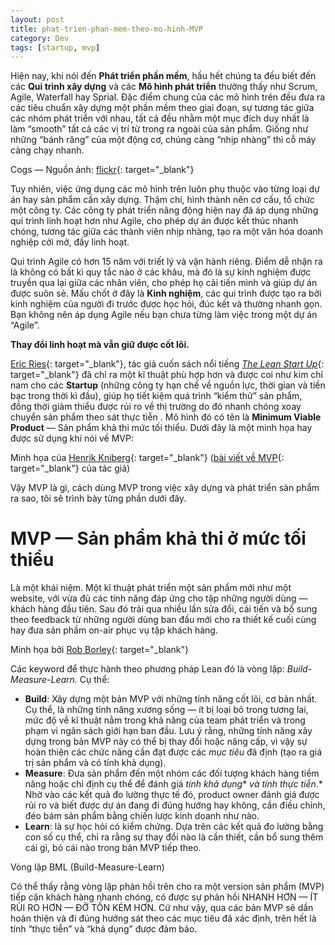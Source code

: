 ```yaml
---
layout: post
title: phat-trien-phan-mem-theo-mo-hinh-MVP
category: Dev
tags: [startup, mvp]
---
```


Hiện nay, khi n&oacute;i đến **Ph&aacute;t triển phần mềm**, hầu hết ch&uacute;ng ta đều biết đến c&aacute;c **Qui tr&igrave;nh x&acirc;y dựng** v&agrave; c&aacute;c **M&ocirc; h&igrave;nh ph&aacute;t triển** thường thấy như Scrum, Agile, Waterfall hay Sprial. Đặc điểm chung của c&aacute;c m&ocirc; h&igrave;nh tr&ecirc;n đều đưa ra c&aacute;c ti&ecirc;u chuẩn x&acirc;y dựng một phần mềm theo giai đoạn, sự tương t&aacute;c giữa c&aacute;c nh&oacute;m ph&aacute;t triển với nhau, tất cả đều nhằm một mục đ&iacute;ch duy nhất l&agrave; l&agrave;m “smooth” tất cả c&aacute;c vị tr&iacute; từ trong ra ngo&agrave;i của sản phẩm. Giống như những “b&aacute;nh răng” của một động cơ, ch&uacute;ng c&agrave;ng “nhịp nh&agrave;ng” th&igrave; cỗ m&aacute;y c&agrave;ng chạy nhanh.

Cogs — Nguồn ảnh: [flickr](https://www.flickr.com/photos/79561285@N00/201975334){: target="_blank"}

Tuy nhi&ecirc;n, việc ứng dụng c&aacute;c m&ocirc; h&igrave;nh tr&ecirc;n lu&ocirc;n phụ thuộc v&agrave;o từng loại dự &aacute;n hay sản phẩm cần x&acirc;y dựng. Thậm ch&iacute;, h&igrave;nh th&agrave;nh n&ecirc;n cơ cấu, tổ chức một c&ocirc;ng ty. C&aacute;c c&ocirc;ng ty ph&aacute;t triển năng động hiện nay đ&atilde; &aacute;p dụng những qui tr&igrave;nh linh hoạt hơn như Agile, cho ph&eacute;p dự &aacute;n được kết th&uacute;c nhanh ch&oacute;ng, tương t&aacute;c giữa c&aacute;c th&agrave;nh vi&ecirc;n nhịp nh&agrave;ng, tạo ra một văn h&oacute;a doanh nghiệp cởi mở, đầy linh hoạt.

Qui tr&igrave;nh Agile c&oacute; hơn 15 năm với triết l&yacute; v&agrave; vận h&agrave;nh ri&ecirc;ng. Điểm dễ nhận ra l&agrave; kh&ocirc;ng c&oacute; bất k&igrave; quy tắc n&agrave;o ở c&aacute;c kh&acirc;u, m&agrave; đ&oacute; l&agrave; sự kinh nghiệm được truyền qua lại giữa c&aacute;c nh&acirc;n vi&ecirc;n, cho ph&eacute;p họ cải tiến m&igrave;nh v&agrave; gi&uacute;p dự &aacute;n được su&ocirc;n sẻ. Mấu chốt ở đ&acirc;y l&agrave; **Kinh nghiệm**, c&aacute;c qui tr&igrave;nh được tạo ra bởi kinh nghiệm của người đi trước được học hỏi, đ&uacute;c kết v&agrave; thường nhanh gọn. Bạn kh&ocirc;ng n&ecirc;n &aacute;p dụng Agile nếu bạn chưa từng l&agrave;m việc trong một dự &aacute;n “Agile”.

**Thay đổi linh hoạt m&agrave; vẫn giữ được cốt l&otilde;i.**

[Eric Ries](https://medium.com/u/d2f31bf094c6?source=post_page-----b353531b1eda----------------------){: target="_blank"}, t&aacute;c giả cuốn s&aacute;ch nổi tiếng [*The Lean Start Up*](https://www.amazon.com/Lean-Startup-Entrepreneurs-Continuous-Innovation/dp/0307887898){: target="_blank"} đ&atilde; chỉ ra một kĩ thuật ph&ugrave; hợp hơn v&agrave; được coi như kim chỉ nam cho c&aacute;c **Startup** (những c&ocirc;ng ty hạn chế về nguồn lực, thời gian v&agrave; tiền bạc trong thời k&igrave; đầu), gi&uacute;p họ tiết kiệm qu&aacute; tr&igrave;nh “kiểm thử” sản phẩm, đồng thời giảm thiểu được rủi ro về thị trường do đ&oacute; nhanh ch&oacute;ng xoay chuyển sản phẩm theo s&aacute;t thực tiễn . M&ocirc; h&igrave;nh đ&oacute; c&oacute; t&ecirc;n l&agrave; **Minimum Viable Product** — Sản phẩm khả thi mức tối thiểu. Dưới đ&acirc;y l&agrave; một minh họa hay được sử dụng khi n&oacute;i về MVP:

Minh họa của [Henrik Kniberg](https://medium.com/u/3ccad081c81a?source=post_page-----b353531b1eda----------------------){: target="_blank"} ([b&agrave;i viết về MVP](https://blog.crisp.se/2016/01/25/henrikkniberg/making-sense-of-mvp){: target="_blank"} của t&aacute;c giả)

Vậy MVP l&agrave; g&igrave;, c&aacute;ch d&ugrave;ng MVP trong việc x&acirc;y dựng v&agrave; ph&aacute;t triển sản phẩm ra sao, t&ocirc;i sẽ tr&igrave;nh b&agrave;y từng phần dưới đ&acirc;y.

# MVP — Sản phẩm khả thi ở mức tối thiểu

L&agrave; một kh&aacute;i niệm. Một kĩ thuật ph&aacute;t triển một sản phẩm mới như một website, với vừa đủ c&aacute;c t&iacute;nh năng đ&aacute;p ứng cho tập những người d&ugrave;ng — kh&aacute;ch h&agrave;ng đầu ti&ecirc;n. Sau đ&oacute; trải qua nhiều lần sửa đổi, cải tiến v&agrave; bổ sung theo feedback từ những người d&ugrave;ng ban đầu mới cho ra thiết kế cuối c&ugrave;ng hay đưa sản phầm on-air phục vụ tập kh&aacute;ch h&agrave;ng.

Minh họa bởi [Rob Borley](https://medium.com/u/beea01630a1a?source=post_page-----b353531b1eda----------------------){: target="_blank"}

C&aacute;c keyword để thực h&agrave;nh theo phương ph&aacute;p Lean đ&oacute; l&agrave; v&ograve;ng lặp: *Build-Measure-Learn.* Cụ thể:

* **Build**\: X&acirc;y dựng một bản MVP với những t&iacute;nh năng cốt l&otilde;i, cơ bản nhất. Cụ thể, l&agrave; những t&iacute;nh năng xương sống — &iacute;t bị loại bỏ trong tương lai, mức độ về kĩ thuật nằm trong khả năng của team ph&aacute;t triển v&agrave; trong phạm vi ng&acirc;n s&aacute;ch giới hạn ban đầu. Lưu &yacute; rằng, những t&iacute;nh năng x&acirc;y dựng trong bản MVP n&agrave;y c&oacute; thể bị thay đổi hoặc n&acirc;ng cấp, v&igrave; vậy sự ho&agrave;n thiện c&aacute;c chức năng cần đạt được c&aacute;c *mục ti&ecirc;u* đ&atilde; định (tạo ra gi&aacute; trị sản phẩm v&agrave; c&oacute; t&iacute;nh khả dụng).
* **Measure**\: Đưa sản phẩm đến một nh&oacute;m c&aacute;c đối tượng kh&aacute;ch h&agrave;ng tiềm năng hoặc chỉ định cụ thể để đ&aacute;nh gi&aacute; *t&iacute;nh khả dụng**&nbsp;*v&agrave; *t&iacute;nh thực tiễn**.* Nhờ v&agrave;o c&aacute;c kết quả đo lường thực tế đ&oacute;, product owner đ&aacute;nh gi&aacute; được rủi ro v&agrave; biết được dự &aacute;n đang đi đ&uacute;ng hướng hay kh&ocirc;ng, cần điều chỉnh, đ&eacute;o b&aacute;m sản phẩm bằng chiến lược kinh doanh như n&agrave;o.
* **Learn**\: l&agrave; sự học hỏi c&oacute; kiểm chứng. Dựa tr&ecirc;n c&aacute;c kết quả đo lường bằng con số cụ thể, chỉ ra rằng sự thay đổi n&agrave;o l&agrave; cần thiết, cần bổ sung th&ecirc;m c&aacute;i g&igrave;, bỏ c&aacute;i n&agrave;o trong bản MVP tiếp theo.

V&ograve;ng lặp BML (Build-Measure-Learn)

C&oacute; thể thấy rằng v&ograve;ng lặp phản hồi tr&ecirc;n cho ra một version sản phẩm (MVP) tiếp cận kh&aacute;ch h&agrave;ng nhanh ch&oacute;ng, c&oacute; được sự phản hồi NHANH HƠN — &Iacute;T RỦI RO HƠN — ĐỠ TỐN K&Eacute;M HƠN. Cứ như vậy, qua c&aacute;c bản MVP sẽ dần ho&agrave;n thiện v&agrave; đi đ&uacute;ng hướng s&aacute;t theo c&aacute;c mục ti&ecirc;u đ&atilde; x&aacute;c định, tr&ecirc;n hết l&agrave; t&iacute;nh “thực tiễn” v&agrave; “khả dụng” được đảm bảo.

